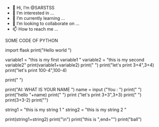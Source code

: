 - 👋 Hi, I’m @SARSTSS
- 👀 I’m interested in ...
- 🌱 I’m currently learning ...
- 💞️ I’m looking to collaborate on ...
- 📫 How to reach me ...

<!---
SARSTSS/SARSTSS is a ✨ special ✨ repository because its `README.md` (this file) appears on your GitHub profile.
You can click the Preview link to take a look at your changes.
--->




SOME CODE OF PYTHON


import flask
print("Hello world ")

variable1 = "this is my first variable1   "
variable2 = "this is my second variable2"
print(variable1+variable2)
print("                                ")
print("let's print 3+4",3+4)
print("let's print 100-4",100-4)


print("                           ")

print("AI: WHAT IS YOUR NAME ")
name = input ("You : ")
print("                 ")
print("hello "+name)
print("                       ")
print ("let's print 3+3",3+3)
print("                    ")
print(3+3-2)
print("")

string1 = "this is my string 1  "
string2 = "this is my string 2  "

print(string1+string2)
print("\n")
print("this is ",end="")
print("ball")


